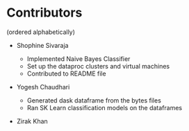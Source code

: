 # Contributors
(ordered alphabetically)
* Shophine Sivaraja
  * Implemented Naive Bayes Classifier
  * Set up the dataproc clusters and virtual machines
  * Contributed to README file 
  
* Yogesh Chaudhari
  * Generated dask dataframe from the bytes files
  * Ran SK Learn classification models on the dataframes

* Zirak Khan
